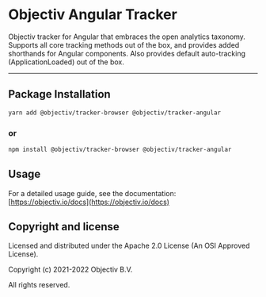 # Objectiv Angular Tracker 

Objectiv tracker for Angular that embraces the open analytics taxonomy. Supports all core tracking methods out of the box, and provides added shorthands for Angular components. Also provides default auto-tracking (ApplicationLoaded) out of the box.

---
## Package Installation

```sh
yarn add @objectiv/tracker-browser @objectiv/tracker-angular
```

### or
```sh
npm install @objectiv/tracker-browser @objectiv/tracker-angular
```

## Usage
For a detailed usage guide, see the documentation: [https://objectiv.io/docs](https://objectiv.io/docs)

## Copyright and license
Licensed and distributed under the Apache 2.0 License (An OSI Approved License).

Copyright (c) 2021-2022 Objectiv B.V.

All rights reserved.
